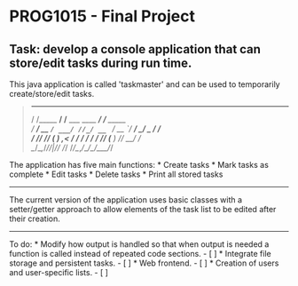 # PROG1015 - Final Project
## **Task**: develop a console application that can store/edit tasks during run time.

This java application is called 'taskmaster' and can be used to temporarily create/store/edit tasks.

>    __             __                        __               
>   / /_____ ______/ /______ ___  ____ ______/ /____  _____        
>  / __/ __ `/ ___/ //_/ __ `__ \/ __ `/ ___/ __/ _ \/ ___/        
> / /_/ /_/ (__  ) ,< / / / / / / /_/ (__  ) /_/  __/ /            
> \__/\__,_/____/_/|_/_/ /_/ /_/\__,_/____/\__/\___/_/             
                                                                 
The application has five main functions:
	* Create tasks
	* Mark tasks as complete
	* Edit tasks
	* Delete tasks
	* Print all stored tasks

***

The current version of the application uses basic classes with a setter/getter approach to allow elements of the task list to be edited after their creation. 

***

To do: 
	* Modify how output is handled so that when output is needed a function is called instead of repeated code sections. - [ ]
	* Integrate file storage and persistent tasks. - [ ]
	* Web frontend. - [ ]
	* Creation of users and user-specific lists. - [ ]
